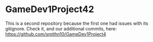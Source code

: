 # GameDev1Project42
This is a second repository because the first one had issues with its gitignore. Check it, and our additional commits, here: https://github.com/smithn10/GameDev1Project4
